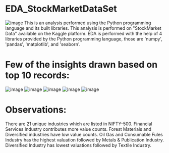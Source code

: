 # EDA_StockMarketDataSet
![image](https://github.com/DhruvChandel7921/EDA_StockMarketDataSet/assets/105191579/5210bb7a-084b-49cd-9550-efa53d01f596)
This is an analysis performed using the Python programming language and its built libraries. This analysis is performed on "StockMarket Data" available on the Kaggle platform. EDA is performed with the help of 4 libraries provided by the Python programming language, those are 'numpy', 'pandas', 'matplotlib', and 'seaborn'.
# Few of the insights drawn based on top 10 records:
![image](https://github.com/DhruvChandel7921/EDA_StockMarketDataSet/assets/105191579/94a838e4-22a7-4d08-8ec7-4799008b2603)
![image](https://github.com/DhruvChandel7921/EDA_StockMarketDataSet/assets/105191579/2e846012-c847-4da4-8e45-7448110f8cd2)
![image](https://github.com/DhruvChandel7921/EDA_StockMarketDataSet/assets/105191579/7ec0c998-4b2f-4c6e-86c0-7ec56aafdb39)
![image](https://github.com/DhruvChandel7921/EDA_StockMarketDataSet/assets/105191579/0ba85767-60d9-445d-9fbd-ab516035cd64)
![image](https://github.com/DhruvChandel7921/EDA_StockMarketDataSet/assets/105191579/e0617892-43c6-4761-a79f-f66fea40fb96)
# Observations:
There are 21 unique industries which are listed in NIFTY-500.
Financial Services Industry contributes more value counts.
Forest Materials and Diversified industries have low value counts.
Oil Gas and Consumable Fules Industry has the highest valuation followed by Metals & Publication Industry.
Diversified Industry has lowest valuations followed by Textile Industry.
